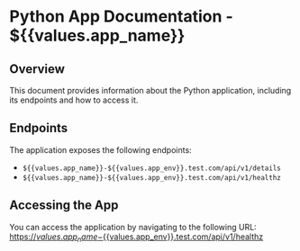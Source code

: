 # Python App Documentation - ${{values.app_name}}

## Overview

This document provides information about the Python application, including its endpoints and how to access it.

## Endpoints

The application exposes the following endpoints:

-   `${{values.app_name}}-${{values.app_env}}.test.com/api/v1/details`
-   `${{values.app_name}}-${{values.app_env}}.test.com/api/v1/healthz`

## Accessing the App

You can access the application by navigating to the following URL:  
[https://${{values.app_name}}-${{values.app_env}}.test.com/api/v1/healthz](https://${{values.app_name}}-${{values.app_env}}.test.com/api/v1/healthz)